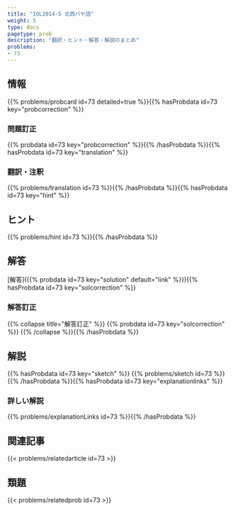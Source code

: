 ```yaml
---
title: "IOL2014-5 北西バヤ語"
weight: 5
type: docs
pagetype: prob
description: "翻訳・ヒント・解答・解説のまとめ"
problems: 
- 73
---
```


## 情報

{{% problems/probcard id=73 detailed=true %}}{{% hasProbdata id=73 key="probcorrection" %}}

### 問題訂正

{{% probdata id=73 key="probcorrection" %}}{{% /hasProbdata %}}{{% hasProbdata id=73 key="translation" %}}

### 翻訳・注釈

{{% problems/translation id=73 %}}{{% /hasProbdata %}}{{% hasProbdata id=73 key="hint" %}}

## ヒント

{{% problems/hint id=73 %}}{{% /hasProbdata %}}

## 解答

[解答]({{% probdata id=73 key="solution" default="link" %}}){{% hasProbdata id=73 key="solcorrection" %}}

### 解答訂正

{{% collapse title="解答訂正" %}}
{{% probdata id=73 key="solcorrection" %}}
{{% /collapse %}}{{% /hasProbdata %}}

## 解説

{{% hasProbdata id=73 key="sketch" %}}
{{% problems/sketch id=73 %}}
{{% /hasProbdata %}}{{% hasProbdata id=73 key="explanationlinks" %}}

### 詳しい解説

{{% problems/explanationLinks id=73 %}}{{% /hasProbdata %}}

## 関連記事

{{< problems/relatedarticle id=73 >}}

## 類題

{{< problems/relatedprob id=73 >}}
